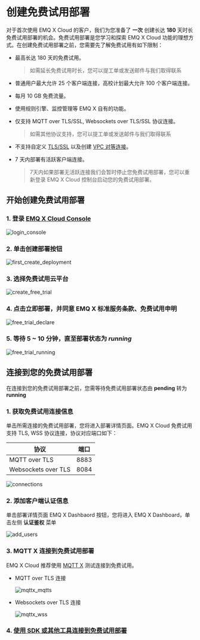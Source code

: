 # 创建免费试用部署

对于首次使用 EMQ X Cloud 的客户，我们为您准备了 **一次** 创建长达 **180** 天时长免费试用部署的机会。免费试用部署是您学习和探索 EMQ X Cloud 功能的理想方式。在创建免费试用部署之前，您需要先了解免费试用有如下限制：

* 最高长达 180 天的免费试用。

  > 如需延长免费试用时长，您可以提工单或发送邮件与我们取得联系

* 普通用户最大允许 25 个客户端连接，高校计划最大允许 100 个客户端连接。

* 每月 10 GB 免费流量。

* 使用规则引擎、监控管理等 EMQ X 自有的功能。

* 仅支持 MQTT over TLS/SSL, Websockets over TLS/SSL 协议连接。

  > 如需其他协议支持，您可以提工单或发送邮件与我们取得联系

* 不支持自定义 [TLS/SSL](../deployments/tls_ssl.md) 以及创建 [VPC 对等连接](../deployments/vpc_peering.md)。

* 7 天内部署有活跃客户端连接。

  > 7天内如果部署无活跃连接我们会暂时停止您免费试用部署，您可以重新登录 EMQ X Cloud 控制台启动您的免费试用部署。



## 开始创建免费试用部署

### 1. 登录 [EMQ X Cloud Console](https://accounts.emqx.io/cn/signin?continue=https://cloud.emqx.io/console/)

![login_console](./_assets/login_console.png)

### 2. 单击创建部署按钮

![first_create_deployment](./_assets/first_create_deployment.png)

### 3. 选择免费试用云平台

![create_free_trial](./_assets/create_free_trial.png)

### 4. 点击立即部署，并同意 EMQ X 标准服务条款、免费试用申明

![free_trial_declare](./_assets/free_trial_declare.png)

### 5. 等待 5 ~ 10 分钟，直至部署状态为 *running*

![free_trial_running](./_assets/free_trial_running.png)



## 连接到您的免费试用部署

在连接到您的免费试用部署之前，您需等待免费试用部署状态由 **pending** 转为 **running**

### 1. 获取免费试用连接信息

单击所需连接的免费试用部署，您将进入部署详情页面。EMQ X Cloud 免费试用支持 TLS, WSS 协议连接，协议对应端口如下：

| 协议                | 端口 |
| ------------------- | ---- |
| MQTT over TLS       | 8883 |
| Websockets over TLS | 8084 |

![connections](./_assets/connections.png)

### 2. 添加客户端认证信息

单击部署详情页面 EMQ X Dashbaord 按钮，您将进入 EMQ X Dashboard，单击左侧 **认证鉴权** 菜单 

![add_users](./_assets/add_users.png)

### 3.  MQTT X 连接到免费试用部署

EMQ X Cloud 推荐使用 [MQTT X](https://mqttx.app/cn/) 测试连接到免费试用。

* MQTT over TLS 连接

  ![mqttx_mqtts](./_assets/mqttx_mqtts.png)

* Websockets over TLS 连接

  ![mqttx_wss](./_assets/mqttx_wss.png)

### 4. [使用 SDK 或其他工具连接到免费试用部署](../connect_to_deployments/README.md)



